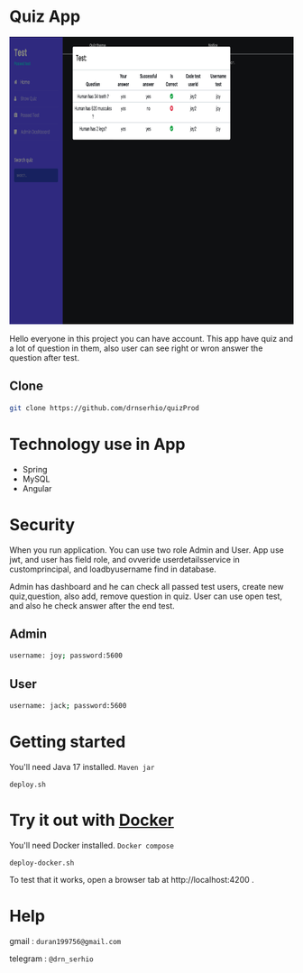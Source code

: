 # Quiz App

<p  align="center" >
  <img width="900" height="510" src="image/start.png">
</p>

Hello everyone in this project you can have account. This app have quiz and a lot of question in them, also user can see right or wron answer the question after test.

Clone
--------

```sh
git clone https://github.com/drnserhio/quizProd
```

# Technology use in App
+ Spring
+ MySQL
+ Angular


# Security
When you run application. You can use two role Admin and User. App use jwt, and user has field role, and ovveride userdetailsservice in customprincipal, and loadbyusername find in database.

Admin has dashboard and he can check all passed test users, create new quiz,question, also add, remove question in quiz.
User can use open test, and also he check answer after the end test.

Admin
--------

```sh
username: joy; password:5600
```

User
--------

```sh
username: jack; password:5600
```

# Getting started

You'll need Java 17 installed. `Maven jar`

    deploy.sh

# Try it out with [Docker](https://www.docker.com/)

You'll need Docker installed. `Docker compose`

    deploy-docker.sh

To test that it works, open a browser tab at http://localhost:4200 .

# Help

gmail : `duran199756@gmail.com`

telegram : `@drn_serhio`



